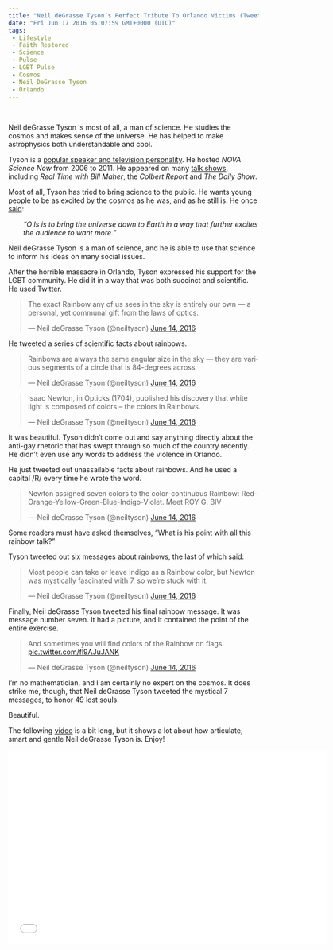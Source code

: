 ```yaml
---
title: "Neil deGrasse Tyson’s Perfect Tribute To Orlando Victims (Tweets)"
date: "Fri Jun 17 2016 05:07:59 GMT+0000 (UTC)"
tags: 
 - Lifestyle
 - Faith Restored
 - Science
 - Pulse
 - LGBT Pulse
 - Cosmos
 - Neil DeGrasse Tyson
 - Orlando
---
```

<p><!--OffDef--><br>
<!--Ads1--></p><p>Neil deGrasse Tyson is most of all, a man of science. He studies the cosmos and makes sense of the universe. He has helped to make astrophysics both understandable and cool.</p><p>Tyson is a <a href="http://www.biography.com/people/neil-degrasse-tyson-20766239#synopsis" onclick="__gaTracker(&apos;send&apos;, &apos;event&apos;, &apos;outbound-article&apos;, &apos;http://www.biography.com/people/neil-degrasse-tyson-20766239#synopsis&apos;, &apos;popular speaker and television personality&apos;);">popular speaker and television personality</a>. He hosted <em>NOVA</em> <em>Science Now</em> from 2006 to 2011. He appeared on many <a href="http://www.biography.com/people/neil-degrasse-tyson-20766239#career-highlights" onclick="__gaTracker(&apos;send&apos;, &apos;event&apos;, &apos;outbound-article&apos;, &apos;http://www.biography.com/people/neil-degrasse-tyson-20766239#career-highlights&apos;, &apos;talk shows&apos;);">talk shows</a>, including <em>Real Time with Bill Maher</em>, the <em>Colbert Report</em> and <em>The Daily Show</em>.</p><p>Most of all, Tyson has tried to bring science to the public. He wants young people to be as excited by the cosmos as he was, and as he still is. He once <a href="http://www.biography.com/people/neil-degrasse-tyson-20766239#career-highlights" onclick="__gaTracker(&apos;send&apos;, &apos;event&apos;, &apos;outbound-article&apos;, &apos;http://www.biography.com/people/neil-degrasse-tyson-20766239#career-highlights&apos;, &apos;said&apos;);">said</a>:</p><p class="p1" style="padding-left: 30px;"><em><span class="s1">&#x201C;O ls is to bring the universe down to Earth in a way that further excites the audience to want more.&#x201D;</span></em></p><p class="p1">Neil deGrasse Tyson is a man of science, and he is able to use that science to inform his ideas on many social issues.</p><p class="p1">After the horrible massacre in Orlando, Tyson expressed his support for the LGBT community. He did it in a&#xA0;way that was both succinct and scientific. He used Twitter.</p><blockquote class="twitter-tweet" data-width="500"><p lang="en" dir="ltr">The exact Rainbow any of us sees in the sky is entirely our own &#x2014; a personal, yet communal gift from the laws of optics.</p>
<p>&#x2014; Neil deGrasse Tyson (@neiltyson) <a href="https://twitter.com/neiltyson/status/742804110219436033" onclick="__gaTracker(&apos;send&apos;, &apos;event&apos;, &apos;outbound-article&apos;, &apos;https://twitter.com/neiltyson/status/742804110219436033&apos;, &apos;June 14, 2016&apos;);">June 14, 2016</a></p></blockquote><p><script async src="//platform.twitter.com/widgets.js" charset="utf-8"></script></p><p>He tweeted a series of scientific facts about rainbows.</p><blockquote class="twitter-tweet" data-width="500"><p lang="en" dir="ltr">Rainbows are always the same angular size in the sky &#x2014; they are various segments of a circle that is 84-degrees across.</p>
<p>&#x2014; Neil deGrasse Tyson (@neiltyson) <a href="https://twitter.com/neiltyson/status/742806341643689984" onclick="__gaTracker(&apos;send&apos;, &apos;event&apos;, &apos;outbound-article&apos;, &apos;https://twitter.com/neiltyson/status/742806341643689984&apos;, &apos;June 14, 2016&apos;);">June 14, 2016</a></p></blockquote><p><script async src="//platform.twitter.com/widgets.js" charset="utf-8"></script></p><blockquote class="twitter-tweet" data-width="500"><p lang="en" dir="ltr">Isaac Newton, in Opticks (1704), published his discovery that white light is composed of colors &#x2013; the colors in Rainbows.</p>
<p>&#x2014; Neil deGrasse Tyson (@neiltyson) <a href="https://twitter.com/neiltyson/status/742809092440236032" onclick="__gaTracker(&apos;send&apos;, &apos;event&apos;, &apos;outbound-article&apos;, &apos;https://twitter.com/neiltyson/status/742809092440236032&apos;, &apos;June 14, 2016&apos;);">June 14, 2016</a></p></blockquote><p><script async src="//platform.twitter.com/widgets.js" charset="utf-8"></script></p><p>It was beautiful. Tyson didn&#x2019;t come out and say anything directly about the anti-gay rhetoric that has swept through so much of the country recently. He didn&#x2019;t even use any words to address the violence in Orlando.</p><p>He just tweeted out unassailable facts about rainbows. And he used a capital /R/ every time he wrote the word.</p><blockquote class="twitter-tweet" data-width="500"><p lang="en" dir="ltr">Newton assigned seven colors to the color-continuous Rainbow: Red-Orange-Yellow-Green-Blue-Indigo-Violet.  Meet ROY G. BIV</p>
<p>&#x2014; Neil deGrasse Tyson (@neiltyson) <a href="https://twitter.com/neiltyson/status/742813915336179712" onclick="__gaTracker(&apos;send&apos;, &apos;event&apos;, &apos;outbound-article&apos;, &apos;https://twitter.com/neiltyson/status/742813915336179712&apos;, &apos;June 14, 2016&apos;);">June 14, 2016</a></p></blockquote><p><script async src="//platform.twitter.com/widgets.js" charset="utf-8"></script></p><p>Some readers must have asked themselves, &#x201C;What is his point with all this rainbow talk?&#x201D;</p><p>Tyson tweeted out six&#xA0;messages about rainbows, the last of which said:</p><blockquote class="twitter-tweet" data-width="500"><p lang="en" dir="ltr">Most people can take or leave Indigo as a Rainbow color, but Newton was mystically fascinated with 7, so we&#x2019;re stuck with it.</p>
<p>&#x2014; Neil deGrasse Tyson (@neiltyson) <a href="https://twitter.com/neiltyson/status/742815578054762497" onclick="__gaTracker(&apos;send&apos;, &apos;event&apos;, &apos;outbound-article&apos;, &apos;https://twitter.com/neiltyson/status/742815578054762497&apos;, &apos;June 14, 2016&apos;);">June 14, 2016</a></p></blockquote><p><script async src="//platform.twitter.com/widgets.js" charset="utf-8"></script></p><p>Finally, Neil deGrasse Tyson tweeted his final rainbow message. It was message number seven. It had a picture, and it contained&#xA0;the point of the entire exercise.</p><blockquote class="twitter-tweet" data-width="500"><p lang="en" dir="ltr">And sometimes you will find colors of the Rainbow on flags. <a href="https://t.co/fl9AJuJANK" onclick="__gaTracker(&apos;send&apos;, &apos;event&apos;, &apos;outbound-article&apos;, &apos;https://t.co/fl9AJuJANK&apos;, &apos;pic.twitter.com/fl9AJuJANK&apos;);">pic.twitter.com/fl9AJuJANK</a></p>
<p>&#x2014; Neil deGrasse Tyson (@neiltyson) <a href="https://twitter.com/neiltyson/status/742816803848478720" onclick="__gaTracker(&apos;send&apos;, &apos;event&apos;, &apos;outbound-article&apos;, &apos;https://twitter.com/neiltyson/status/742816803848478720&apos;, &apos;June 14, 2016&apos;);">June 14, 2016</a></p></blockquote><p><script async src="//platform.twitter.com/widgets.js" charset="utf-8"></script></p><p><!--Ads2--></p><p>I&#x2019;m no mathematician, and I am certainly no expert on the cosmos. It does strike me, though, that Neil deGrasse Tyson tweeted the mystical 7 messages, to honor 49 lost souls.</p><p>Beautiful.</p><p>The following <a href="https://youtu.be/Dkjkh3OrjeA" onclick="__gaTracker(&apos;send&apos;, &apos;event&apos;, &apos;outbound-article&apos;, &apos;https://youtu.be/Dkjkh3OrjeA&apos;, &apos;video&apos;);">video</a> is a bit long, but it shows a lot about how articulate, smart and gentle Neil deGrasse Tyson is. Enjoy!</p><p><span class="embed-youtube" style="text-align:center; display: block;"><iframe class="youtube-player" type="text/html" width="640" height="390" src="//www.youtube.com/embed/Dkjkh3OrjeA?version=3&amp;rel=1&amp;fs=1&amp;autohide=2&amp;showsearch=0&amp;showinfo=1&amp;iv_load_policy=1&amp;wmode=transparent" allowfullscreen="true" style="border:0;"></iframe></span></p>